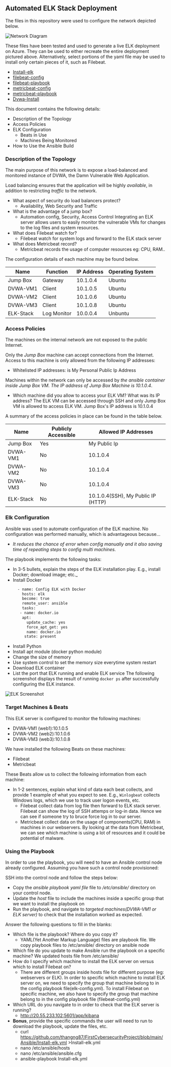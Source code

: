 ## Automated ELK Stack Deployment

The files in this repository were used to configure the network depicted below.

![Network Diagram](/Images/Network%20Diagram.jpg) 

These files have been tested and used to generate a live ELK deployment on Azure. They can be used to either recreate the entire deployment pictured above. Alternatively, select portions of the yaml file may be used to install only certain pieces of it, such as Filebeat.

  - [Install-elk](/Ansible/Install-elk.yml)
  - [filebeat-config](/Ansible/filebeat-config.yml)
  - [filebeat-playbook](/Ansible/filebeat-playbook.yml)
  - [metricbeat-config](/Ansible/metricbeat-config.yml)
  - [metricbeat-playbook](/Ansible/metricbeat-playbook.yml)
  - [Dvwa-Install](/Ansible/pentest.yml)

This document contains the following details:
- Description of the Topology
- Access Policies
- ELK Configuration
  - Beats in Use
  - Machines Being Monitored
- How to Use the Ansible Build


### Description of the Topology

The main purpose of this network is to expose a load-balanced and monitored instance of DVWA, the Damn Vulnerable Web Application.

Load balancing ensures that the application will be highly _available_, in addition to restricting _traffic_ to the network.
- What aspect of security do load balancers protect? 
  - Availability, Web Security and Traffic
- What is the advantage of a jump box?
  - Automation config, Security, Access Control
Integrating an ELK server allows users to easily monitor the vulnerable VMs for changes to the log files and system resources.
- What does Filebeat watch for?
  - Filebeat watch for system logs and forward to the ELK stack server
- What does Metricbeat record?
  - Metricbeat records the usage of computer resources eg: CPU, RAM..

The configuration details of each machine may be found below.


| Name     | Function   | IP Address | Operating System |
|----------|----------  |------------|------------------|
| Jump Box | Gateway    | 10.1.0.4   | Ubuntu           |
| DVWA-VM1 | Client     | 10.1.0.5   | Ubuntu           |
| DVWA-VM2 | Client     | 10.1.0.6   | Ubuntu           |
| DVWA-VM3 | Client     | 10.1.0.8   | Ubuntu           |
| ELK-Stack|Log Monitor | 10.0.0.4   | Unbuntu          |


### Access Policies

The machines on the internal network are not exposed to the public Internet. 

Only the _Jump Box_ machine can accept connections from the Internet. Access to this machine is only allowed from the following IP addresses:
- Whitelisted IP addresses: is My Personal Public Ip Address

Machines within the network can only be accessed by _the ansible container inside Jump Box VM. The IP address of Jump Box Machine is 10.1.0.4_.
- Which machine did you allow to access your ELK VM? What was its IP address?
The ELK VM can be accessed through SSH and only Jump Box VM is allowed to access ELK VM. Jump Box's IP address is 10.1.0.4

A summary of the access policies in place can be found in the table below.

| Name     | Publicly Accessible | Allowed IP Addresses                           |
|----------|---------------------|------------------------------------------------|
| Jump Box | Yes                 | My Public Ip                                   |
| DVWA-VM1 | No                  |  10.1.0.4                                      |
| DVWA-VM2 | No                  |  10.1.0.4                                      |
| DVWA-VM3 | No                  |  10.1.0.4                                      |
| ELK-Stack| No                  |  10.1.0.4(SSH), My Public IP (HTTP)            |

### Elk Configuration

Ansible was used to automate configuration of the ELK machine. No configuration was performed manually, which is advantageous because...
- _It reduces the chance of error when config manually and it also saving time of repeating steps to config multi machines._

The playbook implements the following tasks:
-  In 3-5 bullets, explain the steps of the ELK installation play. E.g., install Docker; download image; etc._
  - Install Docker
    ```bash
      - name: Config ELK with Docker
        hosts: elk
        become: true
        remote_user: ansible
        tasks:
       - name: docker.io
        apt:
          update_cache: yes
          force_apt_get: yes
          name: docker.io
         state: present
    ```
  - Install Python
  - Install apt module (docker python module)
  - Change the size of memory 
  - Use system control to set the memory size everytime system restart
  - Download ELK container
  - List the port that ELK running and enable ELK service
The following screenshot displays the result of running `docker ps` after successfully configuring the ELK instance.

![ELK Screenshot](/Images/ansible.JPG)

### Target Machines & Beats
This ELK server is configured to monitor the following machines:
- DVWA-VM1 (web1):10.1.0.5 
- DVWA-VM2 (web2):10.1.0.6
- DVWA-VM3 (web3):10.1.0.8

We have installed the following Beats on these machines:
- Filebeat
- Metricbeat

These Beats allow us to collect the following information from each machine:
- In 1-2 sentences, explain what kind of data each beat collects, and provide 1 example of what you expect to see. E.g., `Winlogbeat` collects Windows logs, which we use to track user logon events, etc.
  - Filebeat collect data from log file then forward to ELK stack server. Filebeat can show the log of SSH attemps or log-in data. Hence we can see if someone try to bruce force log in to our server.
  - Metricbeat collect data on the usage of components(CPU, RAM) in machines in our webservers. By looking at the data from Metricbeat, we can see which machine is using a lot of resources and it could be potential of malware.

### Using the Playbook
In order to use the playbook, you will need to have an Ansible control node already configured. Assuming you have such a control node provisioned: 

SSH into the control node and follow the steps below:
- Copy the _ansible playbook yaml file_ file to _/etc/ansible/_ directory on your control node.
- Update the _host_ file to include the machines inside a specific group that we want to install the playbook on
- Run the playbook, and navigate to _targeted machines(DVWA-VM1 or ELK server)_ to check that the installation worked as expected.

 Answer the following questions to fill in the blanks:
- Which file is the playbook? Where do you copy it?
  - YAML(Yet Another Markup Language) files are playbook file. We copy playbook files to /etc/ansible/ directory on ansible node 
- Which file do you update to make Ansible run the playbook on a specific machine? We updated hosts file from /etc/ansible/ 
- How do I specify which machine to install the ELK server on versus which to install Filebeat on?
  - There are different groups inside hosts file for different purpose (eg: webservers or ELK). In order to specific which machine to install ELK server on, we need to specify the group that machine belong to in the config playbook file(elk-config.yml). To install Filebeat on specific machine, we also have to specify the group that machine belong to in the config playbook file (filebeat-config.yml)
- Which URL do you navigate to in order to check that the ELK server is running?
  - http://20.55.233.102:5601/app/kibana
- **Bonus**, provide the specific commands the user will need to run to download the playbook, update the files, etc.
  - curl https://github.com/thangng87/FirstCybersecurityProject/blob/main/Ansible/Install-elk.yml >Install-elk.yml
  - nano /etc/ansible/hosts
  - nano /etc/ansible/ansible.cfg
  - ansible-playbook Install-elk.yml
